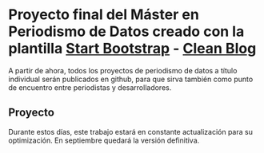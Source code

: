 # Proyecto final del Máster en Periodismo de Datos creado con la plantilla [Start Bootstrap](http://startbootstrap.com/) - [Clean Blog](http://startbootstrap.com/template-overviews/clean-blog/)

A partir de ahora, todos los proyectos de periodismo de datos a título individual serán publicados en github, para que sirva también como punto de encuentro entre periodistas y desarrolladores. 

## Proyecto

Durante estos días, este trabajo estará en constante actualización para su optimización. En septiembre quedará la versión definitiva.

